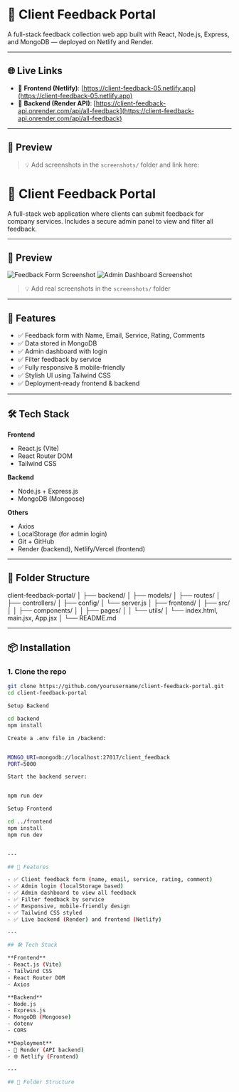 # 📝 Client Feedback Portal

A full-stack feedback collection web app built with React, Node.js, Express, and MongoDB — deployed on Netlify and Render.

---

## 🌐 Live Links

- 🔗 **Frontend (Netlify)**: [https://client-feedback-05.netlify.app](https://client-feedback-05.netlify.app)
- 🔗 **Backend (Render API)**: [https://client-feedback-api.onrender.com/api/all-feedback](https://client-feedback-api.onrender.com/api/all-feedback)

---

## 📸 Preview

> 💡 Add screenshots in the `screenshots/` folder and link here:


# 📝 Client Feedback Portal

A full-stack web application where clients can submit feedback for company services. Includes a secure admin panel to view and filter all feedback.

---

## 📸 Preview

![Feedback Form Screenshot](./screenshots/form.png)
![Admin Dashboard Screenshot](./screenshots/admin.png)

> 💡 Add real screenshots in the `screenshots/` folder

---

## 🚀 Features

- ✅ Feedback form with Name, Email, Service, Rating, Comments
- ✅ Data stored in MongoDB
- ✅ Admin dashboard with login
- ✅ Filter feedback by service
- ✅ Fully responsive & mobile-friendly
- ✅ Stylish UI using Tailwind CSS
- ✅ Deployment-ready frontend & backend

---

## 🛠️ Tech Stack

**Frontend**
- React.js (Vite)
- React Router DOM
- Tailwind CSS

**Backend**
- Node.js + Express.js
- MongoDB (Mongoose)

**Others**
- Axios
- LocalStorage (for admin login)
- Git + GitHub
- Render (backend), Netlify/Vercel (frontend)

---

## 📁 Folder Structure

client-feedback-portal/
│
├── backend/
│ ├── models/
│ ├── routes/
│ ├── controllers/
│ ├── config/
│ └── server.js
│
├── frontend/
│ ├── src/
│ │ ├── components/
│ │ ├── pages/
│ │ └── utils/
│ └── index.html, main.jsx, App.jsx
│
└── README.md


---

## 📦 Installation

### 1. Clone the repo

```bash
git clone https://github.com/yourusername/client-feedback-portal.git
cd client-feedback-portal

Setup Backend

cd backend
npm install

Create a .env file in /backend:


MONGO_URI=mongodb://localhost:27017/client_feedback
PORT=5000

Start the backend server:


npm run dev

Setup Frontend

cd ../frontend
npm install
npm run dev


---

## 🚀 Features

- ✅ Client feedback form (name, email, service, rating, comment)
- ✅ Admin login (localStorage based)
- ✅ Admin dashboard to view all feedback
- ✅ Filter feedback by service
- ✅ Responsive, mobile-friendly design
- ✅ Tailwind CSS styled
- ✅ Live backend (Render) and frontend (Netlify)

---

## 🛠️ Tech Stack

**Frontend**
- React.js (Vite)
- Tailwind CSS
- React Router DOM
- Axios

**Backend**
- Node.js
- Express.js
- MongoDB (Mongoose)
- dotenv
- CORS

**Deployment**
- 🚀 Render (API backend)
- 🌐 Netlify (Frontend)

---

## 🧾 Folder Structure

